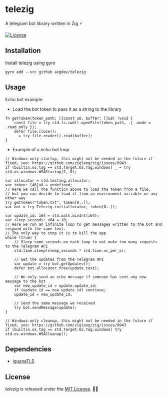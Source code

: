 # telezig
A telegram bot library written in Zig ⚡

[![License](https://img.shields.io/badge/license-MIT-green)](https://github.com/ducdetronquito/requestz#license)


## Installation

Install telezig using gyro

```
gyro add --src github axgdev/telezig
```

## Usage

Echo bot example:

- Load the bot token to pass it as a string to the library
```zig
fn getToken(token_path: []const u8, buffer: []u8) !void {
    const file = try std.fs.cwd().openFile(token_path, .{ .mode = .read_only });
    defer file.close();
    _ = try file.reader().read(buffer);
}
```

- Example of a echo bot loop
```zig
// Windows-only startup, this might not be needed in the future if fixed, see: https://github.com/ziglang/zig/issues/8943
if (builtin.os.tag == std.Target.Os.Tag.windows) _ = try std.os.windows.WSAStartup(2, 0);

var allocator = std.testing.allocator;
var token: [46]u8 = undefined;
// Here we call the function above to load the token from a file,
// but you can decide to load it from an environment variable or any other way
try getToken("token.txt", token[0..]);
var bot = try Telezig.init(allocator, token[0..]);

var update_id: i64 = std.math.minInt(i64);
var sleep_seconds: u64 = 10;
// Here we run an infinite loop to get messages written to the bot and respond with the same text.
// The only way to stop it is to kill the app
while (true) {
    // Sleep some seconds on each loop to not make too many requests to the Telegram API
    std.time.sleep(sleep_seconds * std.time.ns_per_s);
    
    // Get the updates from the Telegram API
    var update = try bot.getUpdates();
    defer bot.allocator.free(update.text);

    // We only send an echo message if someone has sent any new message to the bot
    var new_update_id = update.update_id;
    if (update_id == new_update_id) continue;
    update_id = new_update_id;

    // Send the same message we received
    try bot.sendMessage(update);
}

// Windows-only cleanup, this might not be needed in the future if fixed, see: https://github.com/ziglang/zig/issues/8943
if (builtin.os.tag == std.Target.Os.Tag.windows) try std.os.windows.WSACleanup();
```
## Dependencies

- [iguanaTLS](https://github.com/alexnask/iguanaTLS)

## License

*telezig* is released under the [MIT License](https://choosealicense.com/licenses/mit/). 🎉🍻

